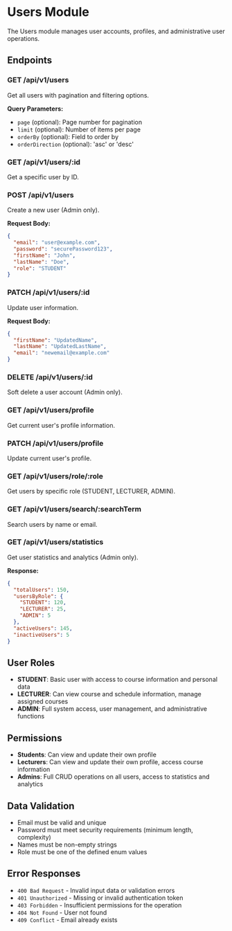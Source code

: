 # Users Module

The Users module manages user accounts, profiles, and administrative user operations.

## Endpoints

### GET /api/v1/users
Get all users with pagination and filtering options.

**Query Parameters:**
- `page` (optional): Page number for pagination
- `limit` (optional): Number of items per page
- `orderBy` (optional): Field to order by
- `orderDirection` (optional): 'asc' or 'desc'

### GET /api/v1/users/:id
Get a specific user by ID.

### POST /api/v1/users
Create a new user (Admin only).

**Request Body:**
```json
{
  "email": "user@example.com",
  "password": "securePassword123",
  "firstName": "John",
  "lastName": "Doe",
  "role": "STUDENT"
}
```

### PATCH /api/v1/users/:id
Update user information.

**Request Body:**
```json
{
  "firstName": "UpdatedName",
  "lastName": "UpdatedLastName",
  "email": "newemail@example.com"
}
```

### DELETE /api/v1/users/:id
Soft delete a user account (Admin only).

### GET /api/v1/users/profile
Get current user's profile information.

### PATCH /api/v1/users/profile
Update current user's profile.

### GET /api/v1/users/role/:role
Get users by specific role (STUDENT, LECTURER, ADMIN).

### GET /api/v1/users/search/:searchTerm
Search users by name or email.

### GET /api/v1/users/statistics
Get user statistics and analytics (Admin only).

**Response:**
```json
{
  "totalUsers": 150,
  "usersByRole": {
    "STUDENT": 120,
    "LECTURER": 25,
    "ADMIN": 5
  },
  "activeUsers": 145,
  "inactiveUsers": 5
}
```

## User Roles

- **STUDENT**: Basic user with access to course information and personal data
- **LECTURER**: Can view course and schedule information, manage assigned courses
- **ADMIN**: Full system access, user management, and administrative functions

## Permissions

- **Students**: Can view and update their own profile
- **Lecturers**: Can view and update their own profile, access course information
- **Admins**: Full CRUD operations on all users, access to statistics and analytics

## Data Validation

- Email must be valid and unique
- Password must meet security requirements (minimum length, complexity)
- Names must be non-empty strings
- Role must be one of the defined enum values

## Error Responses

- `400 Bad Request` - Invalid input data or validation errors
- `401 Unauthorized` - Missing or invalid authentication token
- `403 Forbidden` - Insufficient permissions for the operation
- `404 Not Found` - User not found
- `409 Conflict` - Email already exists
